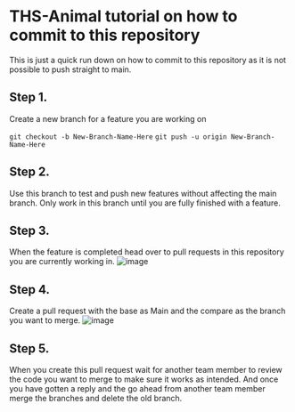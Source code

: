 # THS-Animal tutorial on how to commit to this repository
This is just a quick run down on how to commit to this repository as it is not possible to push straight to main.
## Step 1.
Create a new branch for a feature you are working on

`git checkout -b New-Branch-Name-Here`
`git push -u origin New-Branch-Name-Here`

## Step 2. 
Use this branch to test and push new features without affecting the main branch. Only work in this branch until you are fully finished with a feature. 

## Step 3.
When the feature is completed head over to pull requests in this repository you are currently working in.
![image](https://user-images.githubusercontent.com/78988335/220739635-3e34e192-6ae2-432d-aab8-451822d59e48.png)

## Step 4. 
Create a pull request with the base as Main and the compare as the branch you want to merge.
![image](https://user-images.githubusercontent.com/78988335/220740129-bd3543ba-3abd-424e-9caf-86bbfb543f9a.png)

## Step 5. 
When you create this pull request wait for another team member to review the code you want to merge to make sure it works as intended. And once you have gotten a
reply and the go ahead from another team member merge the branches and delete the old branch.
